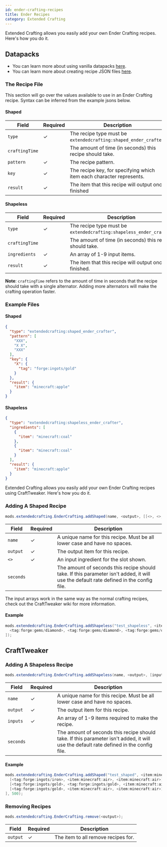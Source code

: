 ```yaml
---
id: ender-crafting-recipes
title: Ender Recipes
category: Extended Crafting
---
```


Extended Crafting allows you easily add your own Ender Crafting recipes. Here's how you do it.

## Datapacks

<alert title="Prerequisites">
  <ul>
    <li>
      You can learn more about using vanilla datapacks <a href="https://minecraft.gamepedia.com/Data_pack">here</a>.
    </li>
    <li>
      You can learn more about creating recipe JSON files <a href="https://minecraft.gamepedia.com/Recipe">here</a>.
    </li>
  </ul>
</alert>

### The Recipe File
This section will go over the values available to use in an Ender Crafting recipe. Syntax can be inferred from the example jsons below.

#### Shaped
| Field          | Required | Description                                                          |
|----------------|----------|----------------------------------------------------------------------|
| `type`         | ✓        | The recipe type must be `extendedcrafting:shaped_ender_crafter`.     |
| `craftingTime` |          | The amount of time (in seconds) this recipe should take.             |
| `pattern`      | ✓        | The recipe pattern.                                                  |
| `key`          | ✓        | The recipe key, for specifying which item each character represents. |
| `result`       | ✓        | The item that this recipe will output once finished                  |

#### Shapeless
| Field          | Required | Description                                                         |
|----------------|----------|---------------------------------------------------------------------|
| `type`         | ✓        | The recipe type must be `extendedcrafting:shapeless_ender_crafter`. |
| `craftingTime` |          | The amount of time (in seconds) this recipe should take.            |
| `ingredients`  | ✓        | An array of 1-9 input items.                                        |
| `result`       | ✓        | The item that this recipe will output once finished.                |

**Note**: `craftingTime` refers to the amount of time in seconds that the recipe should take with a single alternator. Adding more alternators will make the crafting operation faster.

### Example Files
#### Shaped
```json
{
  "type": "extendedcrafting:shaped_ender_crafter",
  "pattern": [
    "XXX",
    "X X",
    "XXX"
  ],
  "key": {
    "X": {
      "tag": "forge:ingots/gold"
    }
  },
  "result": {
    "item": "minecraft:apple"
  }
}
```

#### Shapeless
```json
{
  "type": "extendedcrafting:shapeless_ender_crafter",
  "ingredients": [
    {
      "item": "minecraft:coal"
    },
    {
      "item": "minecraft:coal"
    }
  ],
  "result": {
    "item": "minecraft:apple"
  }
}
```

Extended Crafting allows you easily add your own Ender Crafting recipes using CraftTweaker. Here's how you do it.

### Adding A Shaped Recipe
```java
mods.extendedcrafting.EnderCrafting.addShaped(name, <output>, [[<>, <>, <>], [<>, <>, <>], [<>, <>, <>]], seconds);  
```

| Field     | Required | Description                                                                                                                            |
|-----------|----------|----------------------------------------------------------------------------------------------------------------------------------------|
| `name`    | ✓        | A unique name for this recipe. Must be all lower case and have no spaces.                                                              |
| `output`  | ✓        | The output item for this recipe.                                                                                                       |
| `<>`      | ✓        | An input ingredient for the slot shown.                                                                                                |
| `seconds` |          | The amount of seconds this recipe should take. If this parameter isn't added, it will use the default rate defined in the config file. |

The input arrays work in the same way as the normal crafting recipes, check out the CraftTweaker wiki for more information.

#### Example
```java
mods.extendedcrafting.EnderCrafting.addShapeless("test_shapeless", <item:minecraft:cobblestone>, [
  <tag:forge:gems/diamond>, <tag:forge:gems/diamond>, <tag:forge:gems/diamond>, <tag:forge:gems/diamond>, <tag:forge:gems/diamond>, <tag:forge:gems/diamond>
]);
```

## CraftTweaker
### Adding A Shapeless Recipe
```java
mods.extendedcrafting.EnderCrafting.addShapeless(name, <output>, [inputs], seconds); 
```

| Field     | Required | Description                                                                                                                            |
|-----------|----------|----------------------------------------------------------------------------------------------------------------------------------------|
| `name`    | ✓        | A unique name for this recipe. Must be all lower case and have no spaces.                                                              |
| `output`  | ✓        | The output item for this recipe.                                                                                                       |
| `inputs`  | ✓        | An array of 1-9 items required to make the recipe.                                                                                     |
| `seconds` |          | The amount of seconds this recipe should take. If this parameter isn't added, it will use the default rate defined in the config file. |

#### Example
```java
mods.extendedcrafting.EnderCrafting.addShaped("test_shaped", <item:minecraft:stick>, [
  [<tag:forge:ingots/iron>, <item:minecraft:air>, <item:minecraft:air>], 
  [<tag:forge:ingots/gold>, <tag:forge:ingots/gold>, <item:minecraft:air>], 
  [<tag:forge:ingots/gold>, <item:minecraft:air>, <item:minecraft:air>]
], 500);
```

### Removing Recipes
```java
mods.extendedcrafting.EnderCrafting.remove(<output>);
```

| Field    | Required | Description                         |
|----------|----------|-------------------------------------|
| `output` | ✓        | The item to all remove recipes for. |
